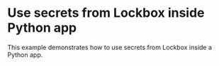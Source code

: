 # Use secrets from Lockbox inside Python app

This example demonstrates how to use secrets from Lockbox inside a Python app.
